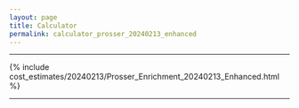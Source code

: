 ```yaml
---
layout: page
title: Calculator
permalink: calculator_prosser_20240213_enhanced
---
```


___

{% include cost_estimates/20240213/Prosser_Enrichment_20240213_Enhanced.html %}

___

